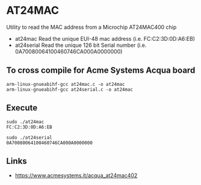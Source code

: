 # AT24MAC

Utility to read the MAC address from a Microchip AT24MAC400 chip

* at24mac    Read the unique EUI-48 mac address (i.e. FC:C2:3D:0D:A6:EB)
* at24serial Read the unique 126 bit Serial number (i.e. 0A70080064100460746CA000A0000000)

## To cross compile for Acme Systems Acqua board

	arm-linux-gnueabihf-gcc at24mac.c -o at24mac 
	arm-linux-gnueabihf-gcc at24serial.c -o at24mac 

## Execute

	sudo ./at24mac
	FC:C2:3D:0D:A6:EB

	sudo ./at24serial
	0A70080064100460746CA000A0000000

## Links

* <https://www.acmesystems.it/acqua_at24mac402>

